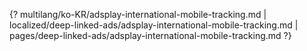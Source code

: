 {? multilang/ko-KR/adsplay-international-mobile-tracking.md | localized/deep-linked-ads/adsplay-international-mobile-tracking.md | pages/deep-linked-ads/adsplay-international-mobile-tracking.md ?}
